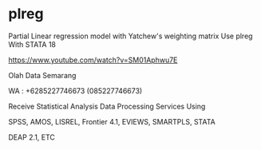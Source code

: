 # plreg
Partial Linear regression model with Yatchew's weighting matrix Use plreg With STATA 18

https://www.youtube.com/watch?v=SM01Aphwu7E

Olah Data Semarang

WA : +6285227746673 (085227746673)

Receive Statistical Analysis Data Processing Services Using

SPSS, AMOS, LISREL, Frontier 4.1, EVIEWS, SMARTPLS, STATA

DEAP 2.1, ETC
